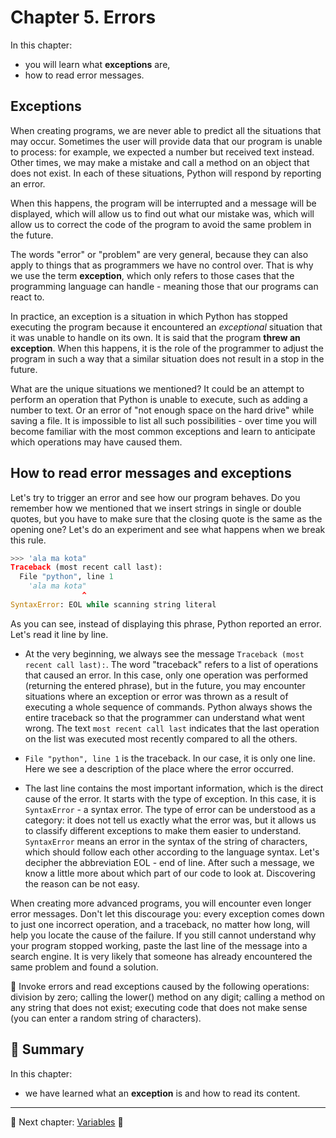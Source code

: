 # Chapter 5. Errors

In this chapter:

* you will learn what **exceptions** are,
* how to read error messages.

## Exceptions

When creating programs, we are never able to predict all the situations that may occur. Sometimes the user will provide data that our program is unable to process: for example, we expected a number but received text instead. Other times, we may make a mistake and call a method on an object that does not exist. In each of these situations, Python will respond by reporting an error.

When this happens, the program will be interrupted and a message will be displayed, which will allow us to find out what our mistake was, which will allow us to correct the code of the program to avoid the same problem in the future.

The words "error" or "problem" are very general, because they can also apply to things that as programmers we have no control over. That is why we use the term **exception**, which only refers to those cases that the programming language can handle - meaning those that our programs can react to.

In practice, an exception is a situation in which Python has stopped executing the program because it encountered an *exceptional* situation that it was unable to handle on its own. It is said that the program **threw an exception**. When this happens, it is the role of the programmer to adjust the program in such a way that a similar situation does not result in a stop in the future.

What are the unique situations we mentioned? It could be an attempt to perform an operation that Python is unable to execute, such as adding a number to text. Or an error of "not enough space on the hard drive" while saving a file. It is impossible to list all such possibilities - over time you will become familiar with the most common exceptions and learn to anticipate which operations may have caused them.

## How to read error messages and exceptions

Let's try to trigger an error and see how our program behaves.
Do you remember how we mentioned that we insert strings in single or double quotes, but you have to make sure that the closing quote is the same as the opening one? Let's do an experiment and see what happens when we break this rule.

```python
>>> 'ala ma kota"
Traceback (most recent call last):
  File "python", line 1
    'ala ma kota"
                ^
SyntaxError: EOL while scanning string literal
```

As you can see, instead of displaying this phrase, Python reported an error.
Let's read it line by line.

* At the very beginning, we always see the message `Traceback (most recent call last):`. The word "traceback" refers to a list of operations that caused an error. In this case, only one operation was performed (returning the entered phrase), but in the future, you may encounter situations where an exception or error was thrown as a result of executing a whole sequence of commands. Python always shows the entire traceback so that the programmer can understand what went wrong. The text `most recent call last` indicates that the last operation on the list was executed most recently compared to all the others.

* `File "python", line 1` is the traceback. In our case, it is only one line. Here we see a description of the place where the error occurred.

* The last line contains the most important information, which is the direct cause of the error. It starts with the type of exception. In this case, it is `SyntaxError` - a syntax error. The type of error can be understood as a category: it does not tell us exactly what the error was, but it allows us to classify different exceptions to make them easier to understand. `SyntaxError` means an error in the syntax of the string of characters, which should follow each other according to the language syntax. Let's decipher the abbreviation EOL - end of line. After such a message, we know a little more about which part of our code to look at. Discovering the reason can be not easy.

When creating more advanced programs, you will encounter even longer error messages. Don't let this discourage you: every exception comes down to just one incorrect operation, and a traceback, no matter how long, will help you locate the cause of the failure. If you still cannot understand why your program stopped working, paste the last line of the message into a search engine. It is very likely that someone has already encountered the same problem and found a solution.

:snake: Invoke errors and read exceptions caused by the following operations: division by zero; calling the lower() method on any digit; calling a method on any string that does not exist; executing code that does not make sense (you can enter a random string of characters).

## :pushpin: Summary

In this chapter:

* we have learned what an **exception** is and how to read its content.

---

:checkered_flag: Next chapter: [Variables](./06_variables.md) :checkered_flag:
